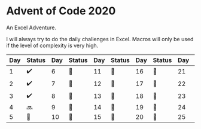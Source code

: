 # **Advent of Code 2020**

An Excel Adventure.

I will always try to do the daily challenges in Excel. Macros will only be used if the level of complexity is very high.



| Day  | Status | Day  | Status | Day  | Status | Day  | Status | Day  | Status |
| ---- | ------ | ---- | ------ | ---- | ------ | ---- | ------ | ---- | ------ |
| 1 | :heavy_check_mark: | 6 | :calendar: | 11 | :calendar: | 16 | :calendar: | 21 | :calendar: |
| 2 | :heavy_check_mark: | 7 | :calendar: | 12 | :calendar: | 17 | :calendar: | 22 | :calendar: |
| 3 | :heavy_check_mark: | 8 | :calendar: | 13 | :calendar: | 18 | :calendar: | 23 | :calendar: |
| 4 | :soon: | 9 | :calendar: | 14 | :calendar: | 19 | :calendar: | 24 | :calendar: |
| 5 | :calendar: | 10 | :calendar: | 15 | :calendar: | 20 | :calendar: | 25 | :calendar: |
